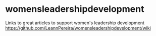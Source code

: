 # womensleadershipdevelopment
Links to great articles to support women's leadership development 
https://github.com/LeannPereira/womensleadershipdevelopment/wiki
